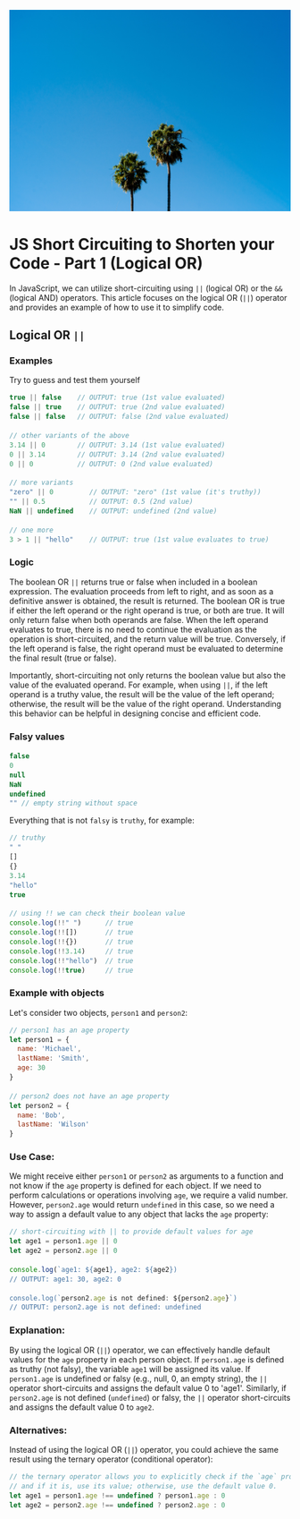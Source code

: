 ![header image](../images/short.jpeg)

# JS Short Circuiting to Shorten your Code - Part 1 (Logical OR)
In JavaScript, we can utilize short-circuiting using `||` (logical OR) or the `&&` (logical AND) operators. 
This article focuses on the logical OR (`||`) operator and provides an example of how to use it to simplify code.

## Logical OR `||`

### Examples
Try to guess and test them yourself
```js
true || false    // OUTPUT: true (1st value evaluated)
false || true    // OUTPUT: true (2nd value evaluated)
false || false   // OUTPUT: false (2nd value evaluated)

// other variants of the above
3.14 || 0        // OUTPUT: 3.14 (1st value evaluated)
0 || 3.14        // OUTPUT: 3.14 (2nd value evaluated)
0 || 0           // OUTPUT: 0 (2nd value evaluated)

// more variants
"zero" || 0         // OUTPUT: "zero" (1st value (it's truthy))
"" || 0.5           // OUTPUT: 0.5 (2nd value)
NaN || undefined    // OUTPUT: undefined (2nd value)

// one more
3 > 1 || "hello"    // OUTPUT: true (1st value evaluates to true)
```

### Logic
The boolean OR `||` returns true or false when included in a boolean expression. The evaluation proceeds from left to right, and as soon as a definitive answer is obtained, the result is returned. The boolean OR is true if either the left operand or the right operand is true, or both are true. It will only return false when both operands are false. When the left operand evaluates to true, there is no need to continue the evaluation as the operation is short-circuited, and the return value will be true. Conversely, if the left operand is false, the right operand must be evaluated to determine the final result (true or false).

Importantly, short-circuiting not only returns the boolean value but also the value of the evaluated operand. For example, when using `||`, if the left operand is a truthy value, the result will be the value of the left operand; otherwise, the result will be the value of the right operand. Understanding this behavior can be helpful in designing concise and efficient code.

### Falsy values
```js
false
0
null
NaN
undefined
"" // empty string without space
```
Everything that is not `falsy` is `truthy`, for example:
```js
// truthy 
" " 
[]
{}
3.14
"hello"
true

// using !! we can check their boolean value
console.log(!!" ")      // true
console.log(!![])       // true
console.log(!!{})       // true
console.log(!!3.14)     // true
console.log(!!"hello")  // true
console.log(!!true)     // true
```

### Example with objects
Let's consider two objects, `person1` and `person2`:
```js
// person1 has an age property
let person1 = {
  name: 'Michael',
  lastName: 'Smith',
  age: 30
}

// person2 does not have an age property
let person2 = {
  name: 'Bob',
  lastName: 'Wilson'
}
```
### Use Case:
We might receive either `person1` or `person2` as arguments to a function and not know if the `age` property is defined for each object.
If we need to perform calculations or operations involving `age`, we require a valid number.  However, `person2.age` would return `undefined` in this case, so we need a way to assign a default value to any object that lacks the `age` property:
```js
// short-circuiting with || to provide default values for age
let age1 = person1.age || 0
let age2 = person2.age || 0

console.log(`age1: ${age1}, age2: ${age2})
// OUTPUT: age1: 30, age2: 0

console.log(`person2.age is not defined: ${person2.age}`)
// OUTPUT: person2.age is not defined: undefined
```
### Explanation:
By using the logical OR (`||`) operator, we can effectively handle default values for the `age` property in each person object.
If `person1.age` is defined as truthy (not falsy), the variable `age1` will be assigned its value.
If `person1.age` is undefined or falsy (e.g., null, 0, an empty string), the `||` operator short-circuits and assigns the default value 0 to 'age1'.
Similarly, if `person2.age` is not defined (`undefined`) or falsy, the `||` operator short-circuits and assigns the default value 0 to `age2`.

### Alternatives:
Instead of using the logical OR (`||`) operator, you could achieve the same result using the ternary operator (conditional operator):
```js
// the ternary operator allows you to explicitly check if the `age` property is defined for each person object,
// and if it is, use its value; otherwise, use the default value 0.
let age1 = person1.age !== undefined ? person1.age : 0
let age2 = person2.age !== undefined ? person2.age : 0
```
